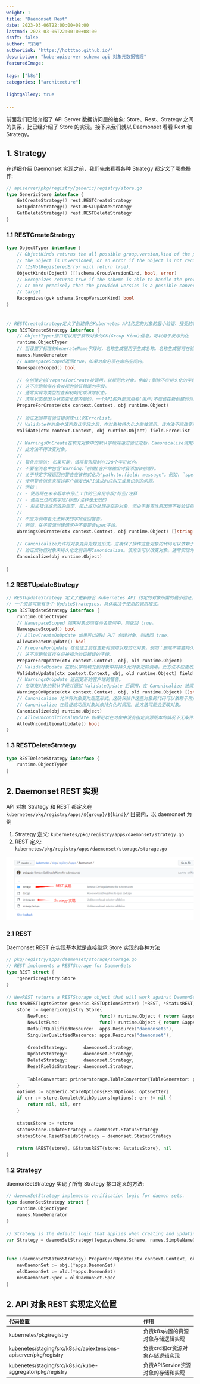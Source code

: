 ```yaml
---
weight: 1
title: "Daemonset Rest"
date: 2023-03-06T22:00:00+08:00
lastmod: 2023-03-06T22:00:00+08:00
draft: false
author: "宋涛"
authorLink: "https://hotttao.github.io/"
description: "kube-apiserver schema api 对象元数据管理"
featuredImage: 

tags: ["k8s"]
categories: ["architecture"]

lightgallery: true

---
```


前面我们已经介绍了 API Server 数据访问层的抽象: Store、Rest、Strategy 之间的关系，比已经介绍了 Store 的实现。接下来我们就以 Daemonset 看看 Rest 和 Strategy。

## 1. Strategy
在详细介绍 Daemonset 实现之前，我们先来看看各种 Strategy 都定义了哪些操作:

```go
// apiserver/pkg/registry/generic/registry/store.go
type GenericStore interface {
	GetCreateStrategy() rest.RESTCreateStrategy
	GetUpdateStrategy() rest.RESTUpdateStrategy
	GetDeleteStrategy() rest.RESTDeleteStrategy
}
```

### 1.1 RESTCreateStrategy

```go
type ObjectTyper interface {
	// ObjectKinds returns the all possible group,version,kind of the provided object, true if
	// the object is unversioned, or an error if the object is not recognized
	// (IsNotRegisteredError will return true).
	ObjectKinds(Object) ([]schema.GroupVersionKind, bool, error)
	// Recognizes returns true if the scheme is able to handle the provided version and kind,
	// or more precisely that the provided version is a possible conversion or decoding
	// target.
	Recognizes(gvk schema.GroupVersionKind) bool
}


// RESTCreateStrategy定义了创建符合Kubernetes API约定的对象的最小验证、接受的输入和名称生成行为。
type RESTCreateStrategy interface {
    // ObjectTyper接口可以用于获取对象的GK(Group Kind)信息，可以用于反序列化
    runtime.ObjectTyper 
    // 当设置了标准的GenerateName字段时，名称生成器用于生成名称。名称生成器将在验证之前调用。
    names.NameGenerator
    // NamespaceScoped返回true，如果对象必须在命名空间内。
    NamespaceScoped() bool

    // 在创建之前PrepareForCreate被调用，以规范化对象。例如：删除不应持久化的字段、排序无序的列表字段等。
    // 这不应删除存在会被视为验证错误的字段。
    // 通常实现为类型检查和初始化或清除状态。
    // 清除状态是因为状态变化是内部的，一个API的外部调用者(用户)不应该在新创建的对象上设置初始状态。
    PrepareForCreate(ctx context.Context, obj runtime.Object)

    // 验证返回带有验证错误或nil的ErrorList。
    // Validate在对象中填充默认字段之后，在对象被持久化之前被调用。该方法不应改变对象。
    Validate(ctx context.Context, obj runtime.Object) field.ErrorList

    // WarningsOnCreate在填充对象中的默认字段并通过验证之后，Canonicalize调用之前，将警告返回给执行创建的客户端。
    // 此方法不得改变对象。
    //
    // 警告应简洁; 如果可能，请将警告限制在120个字符以内。
    // 不要在消息中包含“Warning:”前缀(客户端输出时会添加该前缀)。
    // 关于特定字段返回的警告应该格式化为"path.to.field: message"。例如: `spec.imagePullSecrets[0].name: invalid empty name ""`
    // 使用警告消息来描述客户端发出API请求时应纠正或意识到的问题。
    // 例如：
    // - 使用将在未来版本中停止工作的已弃用字段/标签/注释
    // - 使用已过时的字段/标签/注释是无效的
    // - 形式错误或无效的规范，阻止成功处理提交的对象，但由于兼容性原因而不被验证拒绝
    //
    // 不应为调用者无法解决的字段返回警告。
    // 例如，在子资源创建请求中不要警告spec字段。
    WarningsOnCreate(ctx context.Context, obj runtime.Object) []string

    // Canonicalize允许将对象变异为规范形式。这确保了操作这些对象的代码可以依赖于常见的形式，如比较。
    // 验证成功但对象未持久化之前调用Canonicalize。该方法可以改变对象。通常实现为类型检查或空方法。
    Canonicalize(obj runtime.Object)

}
```

### 1.2 RESTUpdateStrategy

```go
// RESTUpdateStrategy 定义了更新符合 Kubernetes API 约定的对象所需的最小验证、接受的输入和名称生成行为。
// 一个资源可能有多个 UpdateStrategies，具体取决于使用的调用模式。
type RESTUpdateStrategy interface {
    runtime.ObjectTyper
    // NamespaceScoped 如果对象必须在命名空间中，则返回 true。
    NamespaceScoped() bool
    // AllowCreateOnUpdate 如果可以通过 PUT 创建对象，则返回 true。
    AllowCreateOnUpdate() bool
    // PrepareForUpdate 在验证之前在更新时调用以规范化对象。例如：删除不需要持久化的字段、对不受排序影响的列表字段进行排序等。
    // 这不应删除其存在将被视为验证错误的字段。
    PrepareForUpdate(ctx context.Context, obj, old runtime.Object)
    // ValidateUpdate 在默认字段填充到对象中并持久化对象之前调用。此方法不应更改对象。
    ValidateUpdate(ctx context.Context, obj, old runtime.Object) field.ErrorList
    // WarningsOnUpdate 返回更新的客户端的警告。
    // 在填充对象的默认字段并通过 ValidateUpdate 后调用，在 Canonicalize 被调用之前，并且在对象持久化之前被调用。此方法不得更改任何对象。
    WarningsOnUpdate(ctx context.Context, obj, old runtime.Object) []string
    // Canonicalize 允许将对象变为规范形式。这确保操作这些对象的代码可以依赖于常见的形式，如比较。
    // Canonicalize 在验证成功但对象尚未持久化时调用。此方法可能会更改对象。
    Canonicalize(obj runtime.Object)
    // AllowUnconditionalUpdate 如果可以在对象中没有指定资源版本的情况下无条件地进行更新，则返回 true。
    AllowUnconditionalUpdate() bool
}
```

### 1.3 RESTDeleteStrategy

```go
type RESTDeleteStrategy interface {
	runtime.ObjectTyper
}
```

## 2. Daemonset REST 实现
API 对象 Strategy 和 REST 都定义在 `kubernetes/pkg/registry/apps/${group}/${kind}/` 目录内，以 daemonset 为例
1. Strategy 定义: `kubernetes/pkg/registry/apps/daemonset/strategy.go`
2. REST 定义: `kubernetes/pkg/registry/apps/daemonset/storage/storage.go`

![daemonset REST 实现](/images/k8s/k8s_use/rest_storage.png)

### 2.1 REST
Daemonset REST 在实现基本就是直接继承 Store 实现的各种方法

```go
// pkg/registry/apps/daemonset/storage/storage.go
// REST implements a RESTStorage for DaemonSets
type REST struct {
	*genericregistry.Store
}

// NewREST returns a RESTStorage object that will work against DaemonSets.
func NewREST(optsGetter generic.RESTOptionsGetter) (*REST, *StatusREST, error) {
	store := &genericregistry.Store{
		NewFunc:                   func() runtime.Object { return &apps.DaemonSet{} },
		NewListFunc:               func() runtime.Object { return &apps.DaemonSetList{} },
		DefaultQualifiedResource:  apps.Resource("daemonsets"),
		SingularQualifiedResource: apps.Resource("daemonset"),

		CreateStrategy:      daemonset.Strategy,
		UpdateStrategy:      daemonset.Strategy,
		DeleteStrategy:      daemonset.Strategy,
		ResetFieldsStrategy: daemonset.Strategy,

		TableConvertor: printerstorage.TableConvertor{TableGenerator: printers.NewTableGenerator().With(printersinternal.AddHandlers)},
	}
	options := &generic.StoreOptions{RESTOptions: optsGetter}
	if err := store.CompleteWithOptions(options); err != nil {
		return nil, nil, err
	}

	statusStore := *store
	statusStore.UpdateStrategy = daemonset.StatusStrategy
	statusStore.ResetFieldsStrategy = daemonset.StatusStrategy

	return &REST{store}, &StatusREST{store: &statusStore}, nil
}
```

### 1.2 Strategy
daemonSetStrategy 实现了所有 Strategy 接口定义的方法:

```go
// daemonSetStrategy implements verification logic for daemon sets.
type daemonSetStrategy struct {
	runtime.ObjectTyper
	names.NameGenerator
}

// Strategy is the default logic that applies when creating and updating DaemonSet objects.
var Strategy = daemonSetStrategy{legacyscheme.Scheme, names.SimpleNameGenerator}


func (daemonSetStatusStrategy) PrepareForUpdate(ctx context.Context, obj, old runtime.Object) {
	newDaemonSet := obj.(*apps.DaemonSet)
	oldDaemonSet := old.(*apps.DaemonSet)
	newDaemonSet.Spec = oldDaemonSet.Spec
}
```

## 2. API 对象 REST 实现定义位置
|代码位置|作用|
|:---|:---|
|kubernetes/pkg/registry|负责k8s内置的资源对象存储逻辑实现|
|kubenetes/staging/src/k8s.io/apiextensions-apiserver/pkg/registry|负责crd和cr资源对象存储逻辑实现|
|kubenetes/staging/src/k8s.io/kube-aggregator/pkg/registry|负责APIService资源对象的存储和实现|